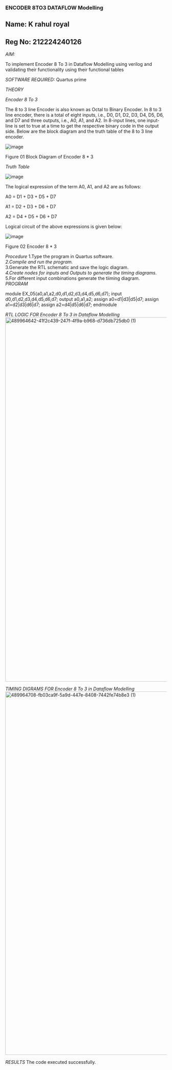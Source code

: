 ### ENCODER 8TO3 DATAFLOW Modelling

## Name: K rahul royal
## Reg No: 212224240126

*AIM:*

To implement  Encoder 8 To 3 in Dataflow Modelling using verilog and validating their functionality using their functional tables

*SOFTWARE REQUIRED:* Quartus prime

*THEORY*

*Encoder 8 To 3*

The 8 to 3 line Encoder is also known as Octal to Binary Encoder. In 8 to 3 line encoder, there is a total of eight inputs, i.e., D0, D1, D2, D3, D4, D5, D6, and D7 and three outputs, i.e., A0, A1, and A2. In 8-input lines, one input-line is set to true at a time to get the respective binary code in the output side. Below are the block diagram and the truth table of the 8 to 3 line encoder.

![image](https://github.com/naavaneetha/ENCODER8TO3DATAFLOW/assets/154305477/0bc242c1-eb9e-4c47-afe5-30428470efc3)

Figure 01  Block Diagram of Encoder 8 * 3

*Truth Table*

![image](https://github.com/naavaneetha/ENCODER8TO3DATAFLOW/assets/154305477/35496b14-ae6e-4cd1-9abd-d6736b576575)

The logical expression of the term A0, A1, and A2 are as follows:

A0 = D1 + D3 + D5 + D7

A1 = D2 + D3 + D6 + D7

A2 = D4 + D5 + D6 + D7

Logical circuit of the above expressions is given below:

![image](https://github.com/naavaneetha/ENCODER8TO3DATAFLOW/assets/154305477/95acaee6-c873-4c75-89eb-ef09fb158053)

Figure 02  Encoder 8 * 3

*Procedure*
1.Type the program in Quartus software.*\
2.Compile and run the program.*\
3.Generate the RTL schematic and save the logic diagram.*\
4.Create nodes for inputs and Outputs to generate the timing diagrams.*\
5.For different input combinations generate the tiiming diagram.\
*PROGRAM*

module EX_05(a0,a1,a2,d0,d1,d2,d3,d4,d5,d6,d7);
input d0,d1,d2,d3,d4,d5,d6,d7;
output a0,a1,a2;
assign a0=d1|d3|d5|d7;
assign a1=d2|d3|d6|d7;
assign a2=d4|d5|d6|d7;
endmodule



*RTL LOGIC FOR Encoder 8 To 3 in Dataflow Modelling*
<img width="1920" height="1133" alt="489964642-41f2c439-247f-4f9a-b968-d736db725db0 (1)" src="https://github.com/user-attachments/assets/914c4bc1-e13b-4ccf-83e8-89d9e6ebef66" />

*TIMING DIGRAMS FOR Encoder 8 To 3 in Dataflow Modelling*
<img width="1920" height="1130" alt="489964708-fb03ca9f-5a9d-447e-8408-7442fe74b8e3 (1)" src="https://github.com/user-attachments/assets/e5133969-fb39-4642-bdf3-b852b68c68fd" />

*RESULTS*
The code executed successfully.



